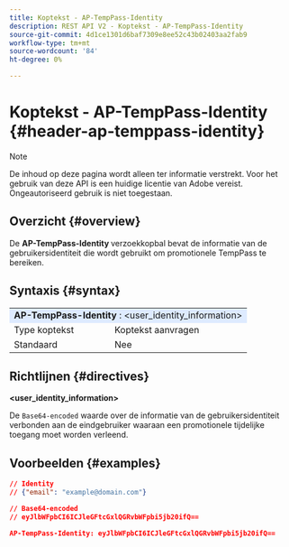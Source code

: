 ```yaml
---
title: Koptekst - AP-TempPass-Identity
description: REST API V2 - Koptekst - AP-TempPass-Identity
source-git-commit: 4d1ce1301d6baf7309e8ee52c43b02403aa2fab9
workflow-type: tm+mt
source-wordcount: '84'
ht-degree: 0%

---
```



# Koptekst - AP-TempPass-Identity {#header-ap-temppass-identity}

>[!NOTE]
>
> De inhoud op deze pagina wordt alleen ter informatie verstrekt. Voor het gebruik van deze API is een huidige licentie van Adobe vereist. Ongeautoriseerd gebruik is niet toegestaan.

## Overzicht {#overview}

De <b> AP-TempPass-Identity </b> verzoekkopbal bevat de informatie van de gebruikersidentiteit die wordt gebruikt om promotionele TempPass te bereiken.

## Syntaxis {#syntax}

<table>
   <tr>
      <td style="background-color: #DEEBFF;" colspan="2"><b> AP-TempPass-Identity </b>: &lt;user_identity_information&gt;</td>
   </tr>
   <tr>
      <td>Type koptekst</td>
      <td>Koptekst aanvragen</td>
   </tr>
   <tr>
      <td>Standaard</td>
      <td>Nee</td>
   </tr>
</table>

## Richtlijnen {#directives}

<b> &lt;user_identity_information></b>

De `Base64-encoded` waarde over de informatie van de gebruikersidentiteit verbonden aan de eindgebruiker waaraan een promotionele tijdelijke toegang moet worden verleend.

## Voorbeelden {#examples}

```JSON
// Identity
// {"email": "example@domain.com"}

// Base64-encoded
// eyJlbWFpbCI6ICJleGFtcGxlQGRvbWFpbi5jb20ifQ==

AP-TempPass-Identity: eyJlbWFpbCI6ICJleGFtcGxlQGRvbWFpbi5jb20ifQ==
```
